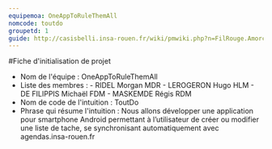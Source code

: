 ```yaml
---
equipemoa: OneAppToRuleThemAll
nomcode: toutdo
groupetd: 1
guide: http://casisbelli.insa-rouen.fr/wiki/pmwiki.php?n=FilRouge.AmorcerProjet
---
```

#Fiche d'initialisation de projet

- Nom de l'équipe :
      OneAppToRuleThemAll
- Liste des membres :
      - RIDEL Morgan MDR
      - LEROGERON Hugo HLM
      - DE FILIPPIS Michaël FDM
      - MASKEMDE Régis RDM
- Nom de code de l'intuition :
      ToutDo
- Phrase qui résume l'intuition :
      Nous allons développer une application pour smartphone Android permettant à l’utilisateur de créer
            ou modifier une liste de tache, se synchronisant automatiquement avec agendas.insa-rouen.fr
